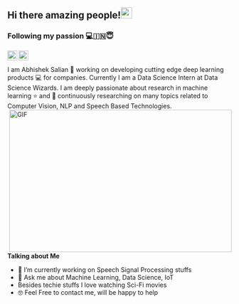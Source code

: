 ## Hi there amazing people!<img src="https://media.giphy.com/media/hvRJCLFzcasrR4ia7z/giphy.gif" width="25px">
### Following my passion 💻🇮🇳😇
<a href="https://discord.gg/qUbApEc">
</a>
<a href="https://twitter.com/ACSalian">
  <img align="left" alt="Abhishek Salian | Twitter" width="22px" src="https://cdn.jsdelivr.net/npm/simple-icons@v3/icons/twitter.svg" />
</a>
<a href="https://www.linkedin.com/in/abhishek-c-salian/">
  <img align="left" alt="Abhishek's LinkdeIN" width="22px" src="https://cdn.jsdelivr.net/npm/simple-icons@v3/icons/linkedin.svg" />
</a>

<br />
<br />
I am Abhishek Salian 🙂 working on developing cutting edge deep learning products 💻 for companies. Currently I am a Data Science Intern at Data Science Wizards. I am deeply passionate about research in machine learning ⭐️ and 🎯 continuously researching on many topics related to Computer Vision, NLP and Speech Based Technologies.

 <img align="right" alt="GIF" src="https://i.stack.imgur.com/ifmfj.gif" width="500" height="320" />


**Talking about Me**
- 🔭 I’m currently working on Speech Signal Processing stuffs
- 💬 Ask me about Machine Learning, Data Science, IoT
- Besides techie stuffs I love watching Sci-Fi movies
- 🤓 Feel Free to contact me, will be happy to help

